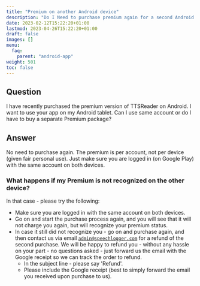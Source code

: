 ```yaml
---
title: "Premium on another Android device"
description: "Do I Need to purchase premium again for a second Android device? What to do if premium is not recognized?"
date: 2023-02-12T15:22:20+01:00
lastmod: 2023-04-26T15:22:20+01:00
draft: false
images: []
menu:
  faq:
    parent: "android-app"
weight: 501
toc: false
---
```


## Question

I have recently purchased the premium version of TTSReader on Android. I want to use your app on my Android tablet. Can I use same account or do I have to buy a separate Premium package?

## Answer

No need to purchase again. The premium is per account, not per device (given fair personal use). Just make sure you are logged in (on Google Play) with the same account on both devices.

### What happens if my Premium is not recognized on the other device?

In that case - please try the following:
* Make sure you are logged in with the same account on both devices.
* Go on and start the purchase process again, and you will see that it will not charge you again, but will recognize your premium status.
* In case it still did not recognize you - go on and purchase again, and then contact us via email <code>admin@speechlogger.com</code> for a refund of the second purchase. We will be happy to refund you - without any hassle on your part - no questions asked - just forward us the email with the Google receipt so we can track the order to refund.
  * In the subject line - please say 'Refund'.
  * Please include the Google receipt (best to simply forward the email you received upon purchase to us).

